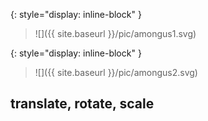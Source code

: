 ---
---

{: style="display: inline-block" }
> ![]({{ site.baseurl }}/pic/amongus1.svg)

{: style="display: inline-block" }
> ![]({{ site.baseurl }}/pic/amongus2.svg)

## translate, rotate, scale

